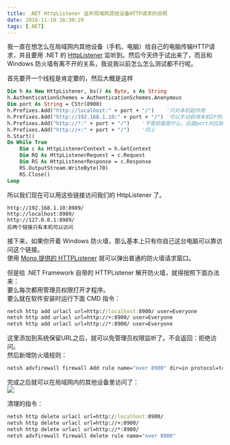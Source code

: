 ```yaml
---
title: .NET HttpListener 监听局域网其他设备HTTP请求的说明
date: 2018-11-10 16:30:29
tags: [.NET]
---
```


我一直在想怎么在局域网内其他设备（手机、电脑）给自己的电脑传输HTTP请求，并且要用 .NET 的 [HttpListener](https://docs.microsoft.com/zh-cn/dotnet/api/system.net.httplistener?redirectedfrom=MSDN&view=netframework-4.7.2) 监听到。然后今天终于试出来了，而且和 Windows 防火墙有离不开的关系，我说我以前怎么怎么测试都不行呢。 

首先要开一个线程是肯定要的，然后大概是这样

```vb
Dim h As New HttpListener, bs() As Byte, s As String
h.AuthenticationSchemes = AuthenticationSchemes.Anonymous
Dim port As String = CStr(8900)
h.Prefixes.Add("http://localhost:" + port + "/")    '只对本机起作用
h.Prefixes.Add("http://192.168.1.10:" + port + "/") '可以手动获得本机IP然后作为符串填在这里
h.Prefixes.Add("http://*:" + port + "/")    '不管前面是什么，后面port对应就会监到
h.Prefixes.Add("http://+:" + port + "/")    '同上
h.Start()
Do While True
    Dim c As HttpListenerContext = h.GetContext
    Dim RQ As HttpListenerRequest = c.Request
    Dim RS As HttpListenerResponse = c.Response
    RS.OutputStream.WriteByte(70)
    RS.Close()
Loop
```

所以我们现在可以用这些链接访问我们的 HttpListener 了。

```
http://192.168.1.10:8989/
http://localhost:8989/
http://127.0.0.1:8989/
后两个链接只有本机可以访问
```

接下来，如果你开着 Windows 防火墙，那么基本上只有你自己这台电脑可以靠访问这个链接。  
使用 [Mono 提供的 HTTPListener](https://www.nuget.org/packages/Mono.Net.HttpListener/) 就可以弹出普通的防火墙请求窗口。  

但是给 .NET Framework 自带的 HTTPListener 解开防火墙，就得按照下面办法来：  
要么每次都用管理员权限打开才程序。  
要么就在软件安装时运行下面 CMD 指令：

```cmd
netsh http add urlacl url=http://localhost:8900/ user=Everyone
netsh http add urlacl url=http://+:8900/ user=Everyone
netsh http add urlacl url=http://*:8900/ user=Everyone
```

这里添加到系统保留URL之后，就可以免管理员权限监听了。不会返回：拒绝访问。  
然后新增防火墙规则：

```cmd
netsh advfirewall firewall Add rule name="over 8900" dir=in protocol=tcp localport=8900 action=allow
```



完成之后就可以在局域网内的其他设备里访问了：  
![](https://s1.ax1x.com/2018/11/10/iqCtxI.png)  

清理的指令：

```cmd
netsh http delete urlacl url=http://localhost:8900/
netsh http delete urlacl url=http://+:8900/
netsh http delete urlacl url=http://*:8900/
netsh advfirewall firewall delete rule name="over 8900"
```
